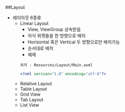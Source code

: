 ##Layout

- 레이아웃 6종류
    - Linear Layout
        - View, ViewGroup 상속받음
        - 자식 위젯들을 한 방향으로 배치
        - Horizontal 혹은 Vertical 두 방향으로만 배치가능
        - 순서대로 배치
        - 예제
        ```
        위치 : Resources/Layout/Main.axml
        ```
        ```xml
        <?xml version="1.0" encoding="utf-8"?>
        ```
    - Relative Layout
    - Table Layout
    - Grid View
    - Tab Layout
    - List View